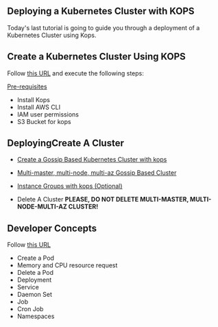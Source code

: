 ## Deploying a Kubernetes Cluster with KOPS

Today's last tutorial is going to guide you through a deployment of a Kubernetes Cluster using Kops.

## Create a Kubernetes Cluster Using KOPS

Follow [this URL](https://github.com/aws-samples/aws-workshop-for-kubernetes/tree/master/cluster-install) and execute the following steps:

[Pre-requisites](https://github.com/aws-samples/aws-workshop-for-kubernetes/blob/master/prereqs.adoc)

* Install Kops
* Install AWS CLI
* IAM user permissions
* S3 Bucket for kops

## DeployingCreate A Cluster

* [Create a Gossip Based Kubernetes Cluster with kops](https://github.com/aws-samples/aws-workshop-for-kubernetes/tree/master/cluster-install#create-a-gossip-based-kubernetes-cluster-with-kops)

* [Multi-master, multi-node, multi-az Gossip Based Cluster](https://github.com/aws-samples/aws-workshop-for-kubernetes/tree/master/cluster-install#multi-master-multi-node-multi-az-gossip-based-cluster)

* [Instance Groups with kops (Optional)](https://github.com/aws-samples/aws-workshop-for-kubernetes/tree/master/cluster-install#instance-groups-with-kops)

* Delete A Cluster
  **PLEASE, DO NOT DELETE MULTI-MASTER, MULTI-NODE-MULTI-AZ CLUSTER!**


## Developer Concepts

Follow [this URL](https://github.com/aws-samples/aws-workshop-for-kubernetes/tree/master/developer-concepts)


* Create a Pod
* Memory and CPU resource request
* Delete a Pod
* Deployment
* Service
* Daemon Set
* Job
* Cron Job
* Namespaces
